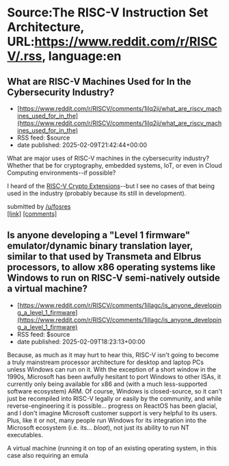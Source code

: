 # Source:The RISC-V Instruction Set Architecture, URL:https://www.reddit.com/r/RISCV/.rss, language:en

## What are RISC-V Machines Used for In the Cybersecurity Industry?
 - [https://www.reddit.com/r/RISCV/comments/1ilq2ji/what_are_riscv_machines_used_for_in_the](https://www.reddit.com/r/RISCV/comments/1ilq2ji/what_are_riscv_machines_used_for_in_the)
 - RSS feed: $source
 - date published: 2025-02-09T21:42:44+00:00

<!-- SC_OFF --><div class="md"><p>What are major uses of RISC-V machines in the cybersecurity industry? Whether that be for cryptography, embedded systems, IoT, or even in Cloud Computing environments--if possible?</p> <p>I heard of the <a href="https://github.com/riscv/riscv-crypto">RISC-V Crypto Extensions</a>--but I see no cases of that being used in the industry (probably because its still in development).</p> </div><!-- SC_ON --> &#32; submitted by &#32; <a href="https://www.reddit.com/user/fosres"> /u/fosres </a> <br/> <span><a href="https://www.reddit.com/r/RISCV/comments/1ilq2ji/what_are_riscv_machines_used_for_in_the/">[link]</a></span> &#32; <span><a href="https://www.reddit.com/r/RISCV/comments/1ilq2ji/what_are_riscv_machines_used_for_in_the/">[comments]</a></span>

## Is anyone developing a "Level 1 firmware" emulator/dynamic binary translation layer, similar to that used by Transmeta and Elbrus processors, to allow x86 operating systems like Windows to run on RISC-V semi-natively outside a virtual machine?
 - [https://www.reddit.com/r/RISCV/comments/1illagc/is_anyone_developing_a_level_1_firmware](https://www.reddit.com/r/RISCV/comments/1illagc/is_anyone_developing_a_level_1_firmware)
 - RSS feed: $source
 - date published: 2025-02-09T18:23:13+00:00

<!-- SC_OFF --><div class="md"><p>Because, as much as it may hurt to hear this, RISC-V isn&#39;t going to become a truly mainstream processor architecture for desktop and laptop PCs unless Windows can run on it. With the exception of a short window in the 1990s, Microsoft has been awfully hesitant to port Windows to other ISAs, it currently only being available for x86 and (with a much less-supported software ecosystem) ARM. Of course, Windows is closed-source, so it can&#39;t just be recompiled into RISC-V legally or easily by the community, and while reverse-engineering it is possible... progress on ReactOS has been glacial, and I don&#39;t imagine Microsoft customer support is very helpful to its users. Plus, like it or not, many people run Windows for its integration into the Microsoft ecosystem (i.e. its... <em>bloat</em>), not just its ability to run NT executables.</p> <p>A virtual machine (running it on top of an existing operating system, in this case also requiring an emula


